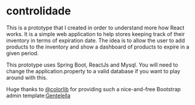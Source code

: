 # controlidade

This is a prototype that I created in order to understand more how React works. It is a simple web application to help stores keeping track of their inventory in terms of expiration date. The idea is to allow the user to add products to the inventory and show a dashboard of products to expire in a given period.

This prototype uses Spring Boot, ReactJs and Mysql. You will need to change the application.property to a valid database if you want to play around with this.

Huge thanks to [@colorlib](https://twitter.com/colorlib) for providing such a nice-and-free Bootstrap admin template:[Gentelella](https://github.com/puikinsh/gentelella)
